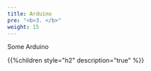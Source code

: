 ```yaml
---
title: Arduino
pre: "<b>3. </b>"
weight: 15
---
```


Some Arduino

{{%children style="h2" description="true" %}}
